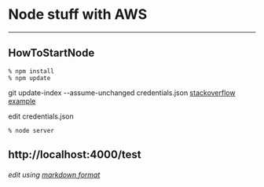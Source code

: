 # Node stuff with AWS

---

## HowToStartNode

    % npm install
    % npm update

git update-index --assume-unchanged credentials.json
[stackoverflow example](http://stackoverflow.com/a/14462290/1750778)

edit credentials.json

    % node server

http://localhost:4000/test
---

###### edit using [markdown format](http://daringfireball.net/projects/markdown/) ######
